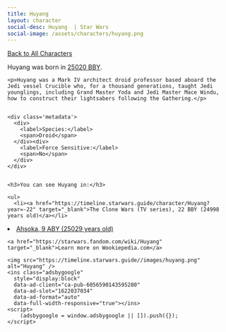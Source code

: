 ```yaml
---
title: Huyang
layout: character
social-desc: Huyang  | Star Wars
social-image: /assets/characters/huyang.png
---
```

<a href="/character" class="smaller">Back to All Characters</a>

<div class="character-profile container">
  <div class="col-10">
    <p>
    Huyang             was born in <a href="https://timeline.starwars.guide/character/Huyang?year=-300" target="_blank">25020 BBY</a>.
    </p>

    <p>Huyang was a Mark IV architect droid professor based aboard the Jedi vessel Crucible who, for a thousand generations, taught Jedi younglings, including Grand Master Yoda and Jedi Master Mace Windu, how to construct their lightsabers following the Gathering.</p>


    <div class='metadata'>
      <div>
        <label>Species:</label>
        <span>Droid</span>
      </div><div>
        <label>Force Sensitive:</label>
        <span>No</span>
      </div>
    </div>


    <h3>You can see Huyang in:</h3>

    <ul>
      <li><a href="https://timeline.starwars.guide/character/Huyang?year=-22" target="_blank">The Clone Wars (TV series), 22 BBY (24998 years old)</a></li>
  <li><a href="https://timeline.starwars.guide/character/Huyang?year=9" target="_blank">Ahsoka, 9 ABY (25029 years old)</a></li>
    </ul>

    <a href="https://starwars.fandom.com/wiki/Huyang" target="_blank">Learn more on Wookiepedia.com</a>
  </div>
  <div class="character_image col-2">
    
    <img src="https://timeline.starwars.guide//images/huyang.png" alt="Huyang" />
    <ins class="adsbygoogle"
      style="display:block"
      data-ad-client="ca-pub-6056590143595280"
      data-ad-slot="1622037034"
      data-ad-format="auto"
      data-full-width-responsive="true"></ins>
    <script>
        (adsbygoogle = window.adsbygoogle || []).push({});
    </script>
  </div>
</div>
